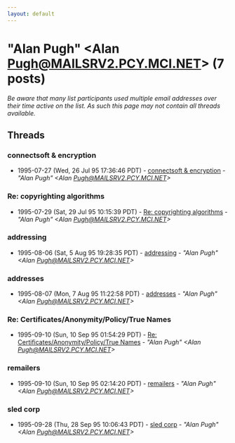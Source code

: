 ```yaml
---
layout: default
---
```


# "Alan Pugh" <Alan Pugh@MAILSRV2.PCY.MCI.NET> (7 posts)

_Be aware that many list participants used multiple email addresses over their time active on the list. As such this page may not contain all threads available._

## Threads

### connectsoft & encryption
+ 1995-07-27 (Wed, 26 Jul 95 17:36:46 PDT) - [connectsoft & encryption](/archive/1995/07/dc853f4aed56ede163a6fd899fff767f79ab949f75aa769cc6b176f6b81a74ac) - _"Alan Pugh" \<Alan Pugh@MAILSRV2.PCY.MCI.NET\>_

### Re: copyrighting algorithms
+ 1995-07-29 (Sat, 29 Jul 95 10:15:39 PDT) - [Re: copyrighting algorithms](/archive/1995/07/25795e7514aafdd2cd5ba70db17bd4e929b93ea34835a60b9f376524e9d48555) - _"Alan Pugh" \<Alan Pugh@MAILSRV2.PCY.MCI.NET\>_

### addressing
+ 1995-08-06 (Sat, 5 Aug 95 19:28:35 PDT) - [addressing](/archive/1995/08/ddcaaf7f45b14b97f2998a35099d2f039464e5ef6f11c823998241353c3004b2) - _"Alan Pugh" \<Alan Pugh@MAILSRV2.PCY.MCI.NET\>_

### addresses
+ 1995-08-07 (Mon, 7 Aug 95 11:22:58 PDT) - [addresses](/archive/1995/08/d2acbd453389f2ba9824e56934a0392c7ba05c2ffb548e59ff289f7d1d0cb783) - _"Alan Pugh" \<Alan Pugh@MAILSRV2.PCY.MCI.NET\>_

### Re: Certificates/Anonymity/Policy/True Names
+ 1995-09-10 (Sun, 10 Sep 95 01:54:29 PDT) - [Re: Certificates/Anonymity/Policy/True Names](/archive/1995/09/08fa62b5ae6c0693f3e7e4369bee3b920d199ae48bb1847409c15e2e7196678d) - _"Alan Pugh" \<Alan Pugh@MAILSRV2.PCY.MCI.NET\>_

### remailers
+ 1995-09-10 (Sun, 10 Sep 95 02:14:20 PDT) - [remailers](/archive/1995/09/7e220a4c17a9bd920d11ecbe1c453ffdef169af1c0cc3427891f974c482d795c) - _"Alan Pugh" \<Alan Pugh@MAILSRV2.PCY.MCI.NET\>_

### sled corp
+ 1995-09-28 (Thu, 28 Sep 95 10:06:43 PDT) - [sled corp](/archive/1995/09/64aaa9b2bb39dfe282bfc5ba8b29d47ca0ab7e77d38ad2fea9e470211c014122) - _"Alan Pugh" \<Alan Pugh@MAILSRV2.PCY.MCI.NET\>_


